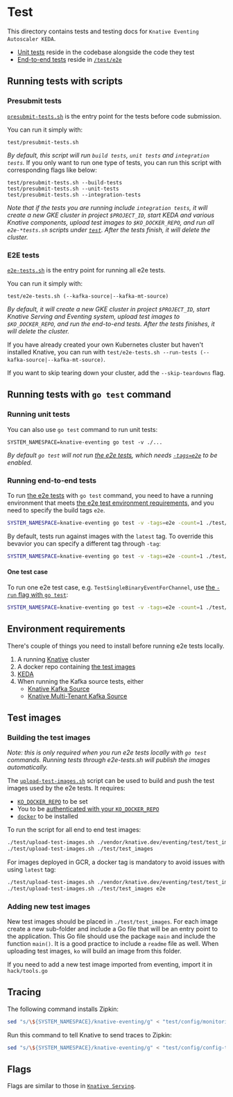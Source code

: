# Test

This directory contains tests and testing docs for
`Knative Eventing Autoscaler KEDA`.

- [Unit tests](#running-unit-tests) reside in the codebase alongside the code
  they test
- [End-to-end tests](#running-end-to-end-tests) reside in [`/test/e2e`](e2e)

## Running tests with scripts

### Presubmit tests

[`presubmit-tests.sh`](./presubmit-tests.sh) is the entry point for the tests
before code submission.

You can run it simply with:

```shell
test/presubmit-tests.sh
```

_By default, this script will run `build tests`, `unit tests` and
`integration tests`._ If you only want to run one type of tests, you can run
this script with corresponding flags like below:

```shell
test/presubmit-tests.sh --build-tests
test/presubmit-tests.sh --unit-tests
test/presubmit-tests.sh --integration-tests
```

_Note that if the tests you are running include `integration tests`, it will
create a new GKE cluster in project `$PROJECT_ID`, start KEDA and various
Knative components, upload test images to `$KO_DOCKER_REPO`, and run all
`e2e-*tests.sh` scripts under [`test`](.). After the tests finish, it will
delete the cluster._

### E2E tests

[`e2e-tests.sh`](e2e-tests.sh) is the entry point for running all e2e tests.

You can run it simply with:

```shell
test/e2e-tests.sh (--kafka-source|--kafka-mt-source)
```

_By default, it will create a new GKE cluster in project `$PROJECT_ID`, start
Knative Serving and Eventing system, upload test images to `$KO_DOCKER_REPO`,
and run the end-to-end tests. After the tests finishes, it will delete the
cluster._

If you have already created your own Kubernetes cluster but haven't installed
Knative, you can run with
`test/e2e-tests.sh --run-tests (--kafka-source|--kafka-mt-source)`.

If you want to skip tearing down your cluster, add the `--skip-teardowns` flag.

## Running tests with `go test` command

### Running unit tests

You can also use `go test` command to run unit tests:

```shell
SYSTEM_NAMESPACE=knative-eventing go test -v ./...
```

_By default `go test` will not run [the e2e tests](#running-end-to-end-tests),
which needs [`-tags=e2e`](#running-end-to-end-tests) to be enabled._

### Running end-to-end tests

To run [the e2e tests](e2e) with `go test` command, you need to have a running
environment that meets
[the e2e test environment requirements](#environment-requirements), and you need
to specify the build tags `e2e`.

```bash
SYSTEM_NAMESPACE=knative-eventing go test -v -tags=e2e -count=1 ./test/e2e
```

By default, tests run against images with the `latest` tag. To override this
bevavior you can specify a different tag through `-tag`:

```bash
SYSTEM_NAMESPACE=knative-eventing go test -v -tags=e2e -count=1 ./test/e2e -tag e2e
```

#### One test case

To run one e2e test case, e.g. `TestSingleBinaryEventForChannel`, use
[the `-run` flag with `go test`](https://golang.org/cmd/go/#hdr-Testing_flags):

```bash
SYSTEM_NAMESPACE=knative-eventing go test -v -tags=e2e -count=1 ./test/e2e -run ^TestSingleBinaryEventForChannel$
```

## Environment requirements

There's couple of things you need to install before running e2e tests locally.

1. A running [Knative](https://www.knative.dev/docs/install/) cluster
1. A docker repo containing [the test images](#test-images)
1. [KEDA](https://keda.sh)
1. When running the Kafka source tests, either
   - [Knative Kafka Source](https://github.com/knative-sandbox/eventing-kafka/tree/main/config/source/single)
   - [Knative Multi-Tenant Kafka Source](https://github.com/knative-sandbox/eventing-kafka/tree/main/config/source/multi)

## Test images

### Building the test images

_Note: this is only required when you run e2e tests locally with `go test`
commands. Running tests through e2e-tests.sh will publish the images
automatically._

The [`upload-test-images.sh`](upload-test-images.sh) script can be used to build
and push the test images used by the e2e tests. It requires:

- [`KO_DOCKER_REPO`](https://github.com/knative/serving/blob/master/DEVELOPMENT.md#environment-setup)
  to be set
- You to be
  [authenticated with your `KO_DOCKER_REPO`](https://github.com/knative/serving/blob/master/DEVELOPMENT.md#environment-setup)
- [`docker`](https://docs.docker.com/install/) to be installed

To run the script for all end to end test images:

```bash
./test/upload-test-images.sh ./vendor/knative.dev/eventing/test/test_images
./test/upload-test-images.sh ./test/test_images
```

For images deployed in GCR, a docker tag is mandatory to avoid issues with using
`latest` tag:

```bash
./test/upload-test-images.sh ./vendor/knative.dev/eventing/test/test_images e2e
./test/upload-test-images.sh ./test/test_images e2e
```

### Adding new test images

New test images should be placed in `./test/test_images`. For each image create
a new sub-folder and include a Go file that will be an entry point to the
application. This Go file should use the package `main` and include the function
`main()`. It is a good practice to include a `readme` file as well. When
uploading test images, `ko` will build an image from this folder.

If you need to add a new test image imported from eventing, import it in
`hack/tools.go`

## Tracing

The following command installs Zipkin:

```bash
sed "s/\${SYSTEM_NAMESPACE}/knative-eventing/g" < "test/config/monitoring.yaml" | kubectl apply -f -

```

Run this command to tell Knative to send traces to Zipkin:

```bash
sed "s/\${SYSTEM_NAMESPACE}/knative-eventing/g" < "test/config/config-tracing.yaml" | kubectl apply -f -
```

## Flags

Flags are similar to those in
[`Knative Serving`](https://github.com/knative/serving/blob/master/test/README.md#flags-1).
